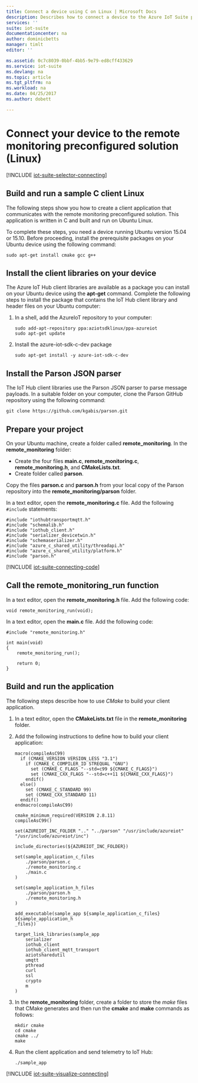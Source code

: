 ```yaml
---
title: Connect a device using C on Linux | Microsoft Docs
description: Describes how to connect a device to the Azure IoT Suite preconfigured remote monitoring solution using an application written in C running on Linux.
services: ''
suite: iot-suite
documentationcenter: na
author: dominicbetts
manager: timlt
editor: ''

ms.assetid: 0c7c8039-0bbf-4bb5-9e79-ed8cff433629
ms.service: iot-suite
ms.devlang: na
ms.topic: article
ms.tgt_pltfrm: na
ms.workload: na
ms.date: 04/25/2017
ms.author: dobett

---
```

# Connect your device to the remote monitoring preconfigured solution (Linux)
[!INCLUDE [iot-suite-selector-connecting](../../includes/iot-suite-selector-connecting.md)]

## Build and run a sample C client Linux
The following steps show you how to create a client application that communicates with the remote monitoring preconfigured solution. This application is written in C and built and run on Ubuntu Linux.

To complete these steps, you need a device running Ubuntu version 15.04 or 15.10. Before proceeding, install the prerequisite packages on your Ubuntu device using the following command:

```
sudo apt-get install cmake gcc g++
```

## Install the client libraries on your device
The Azure IoT Hub client libraries are available as a package you can install on your Ubuntu device using the **apt-get** command. Complete the following steps to install the package that contains the IoT Hub client library and header files on your Ubuntu computer:

1. In a shell, add the AzureIoT repository to your computer:
   
    ```
    sudo add-apt-repository ppa:aziotsdklinux/ppa-azureiot
    sudo apt-get update
    ```
2. Install the azure-iot-sdk-c-dev package
   
    ```
    sudo apt-get install -y azure-iot-sdk-c-dev
    ```

## Install the Parson JSON parser
The IoT Hub client libraries use the Parson JSON parser to parse message payloads. In a suitable folder on your computer, clone the Parson GitHub repository using the following command:

```
git clone https://github.com/kgabis/parson.git
```

## Prepare your project
On your Ubuntu machine, create a folder called **remote\_monitoring**. In the **remote\_monitoring** folder:

- Create the four files **main.c**, **remote\_monitoring.c**, **remote\_monitoring.h**, and **CMakeLists.txt**.
- Create folder called **parson**.

Copy the files **parson.c** and **parson.h** from your local copy of the Parson repository into the **remote\_monitoring/parson** folder.

In a text editor, open the **remote\_monitoring.c** file. Add the following `#include` statements:
   
```
#include "iothubtransportmqtt.h"
#include "schemalib.h"
#include "iothub_client.h"
#include "serializer_devicetwin.h"
#include "schemaserializer.h"
#include "azure_c_shared_utility/threadapi.h"
#include "azure_c_shared_utility/platform.h"
#include "parson.h"
```

[!INCLUDE [iot-suite-connecting-code](../../includes/iot-suite-connecting-code.md)]

## Call the remote\_monitoring\_run function
In a text editor, open the **remote_monitoring.h** file. Add the following code:

```
void remote_monitoring_run(void);
```

In a text editor, open the **main.c** file. Add the following code:

```
#include "remote_monitoring.h"

int main(void)
{
    remote_monitoring_run();

    return 0;
}
```

## Build and run the application
The following steps describe how to use *CMake* to build your client application.

1. In a text editor, open the **CMakeLists.txt** file in the **remote_monitoring** folder.

1. Add the following instructions to define how to build your client application:
   
    ```
    macro(compileAsC99)
      if (CMAKE_VERSION VERSION_LESS "3.1")
        if (CMAKE_C_COMPILER_ID STREQUAL "GNU")
          set (CMAKE_C_FLAGS "--std=c99 ${CMAKE_C_FLAGS}")
          set (CMAKE_CXX_FLAGS "--std=c++11 ${CMAKE_CXX_FLAGS}")
        endif()
      else()
        set (CMAKE_C_STANDARD 99)
        set (CMAKE_CXX_STANDARD 11)
      endif()
    endmacro(compileAsC99)

    cmake_minimum_required(VERSION 2.8.11)
    compileAsC99()

    set(AZUREIOT_INC_FOLDER ".." "../parson" "/usr/include/azureiot" "/usr/include/azureiot/inc")

    include_directories(${AZUREIOT_INC_FOLDER})

    set(sample_application_c_files
        ./parson/parson.c
        ./remote_monitoring.c
        ./main.c
    )

    set(sample_application_h_files
        ./parson/parson.h
        ./remote_monitoring.h
    )

    add_executable(sample_app ${sample_application_c_files} ${sample_application_h
    _files})

    target_link_libraries(sample_app
        serializer
        iothub_client
        iothub_client_mqtt_transport
        aziotsharedutil
        umqtt
        pthread
        curl
        ssl
        crypto
        m
    )
    ```
1. In the **remote_monitoring** folder, create a folder to store the *make* files that CMake generates and then run the **cmake** and **make** commands as follows:
   
    ```
    mkdir cmake
    cd cmake
    cmake ../
    make
    ```

1. Run the client application and send telemetry to IoT Hub:
   
    ```
    ./sample_app
    ```

[!INCLUDE [iot-suite-visualize-connecting](../../includes/iot-suite-visualize-connecting.md)]

